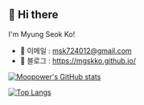 ## 👋 Hi there
I'm Myung Seok Ko!

* 👔 이메일 : msk724012@gmail.com
* 🌱 블로그 : https://mgskko.github.io/
<!--
 ![Metrics](/github-metrics-mgskko.svg)


**mgskko/mgskko** is a ✨ _special_ ✨ repository because its `README.md` (this file) appears on your GitHub profile.

Here are some ideas to get you started:

- 🔭 I’m currently working on ...
- 🌱 I’m currently learning ...
- 👯 I’m looking to collaborate on ...
- 🤔 I’m looking for help with ...
- 💬 Ask me about ...
- 📫 How to reach me: ...
- 😄 Pronouns: ...
- ⚡ Fun fact: ...
-->

[![Moopower's GitHub stats](https://github-readme-stats.vercel.app/api?username=mgskko)](https://github.com/anuraghazra/mgskko)

[![Top Langs](https://github-readme-stats.vercel.app/api/top-langs/?username=mgskko&show_icons=true&hide_border=true&title_color=004386&icon_color=004386&layout=compact)](https://github.com/mgskko)

